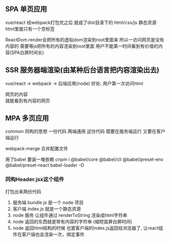 ## SPA 单页应用
vue/react 经webpack打包完之后 就成了dist目录下的 html/css/js 静态资源
html里面只有一个空标签 <div id="root"></div>   ReactDom.render会把所有的虚拟dom渲染到root里面来
所以一访问网页是没有内容的
需要等js把所有的内容渲染到root里面 用户不能第一时间看到有价值的内容(SPA白屏时间长)

## SSR 服务器端渲染(由某种后台语言把内容渲染出去)
vue/react -> webpack -> 后端应用(node)
好处: 用户第一次访问html <div id="root">网页的内容</div> 就能看到有内容的网页

## MPA 多页应用

common
同构的思想 一份代码 两端通用
这份代码 既要在服务端运行 又要在客户端运行


webpack-merge
合并配置文件

用了babel 要装一堆依赖
cnpm i @babel/core @babel/cli @babel/preset-env @babel/preset-react babel-loader -D

### 同构Header.jsx这个组件
打包出来两份代码
1. 服务端 bundle.js 是一个 node 项目
2. 客户端 index.js 就是一个静态资源
3. node 服务 让组件通过 renderToString 渲染成html字符串
4. node 返回的东西就是带有内容的字符串 (缩短首屏白屏时间)
5. node 返回html结构的时候 也罢客户端的index.js返回给浏览器了, 让react组件在客户端也会渲染一次，绑定事件